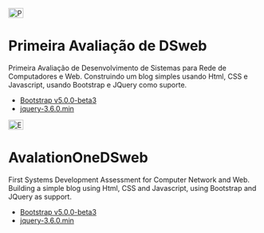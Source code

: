 <p align="left">
  	<img alt="PT-BR" src="https://i.imgur.com/3fl9Sfi.gif" width="30" height="20"/>
</p>

# Primeira Avaliação de DSweb
Primeira Avaliação de Desenvolvimento de Sistemas para Rede de Computadores e Web.
Construindo um blog simples usando Html, CSS e Javascript, usando Bootstrap e JQuery como suporte.
- [Bootstrap v5.0.0-beta3](https://getbootstrap.com/docs/5.0/getting-started/download/)
- [jquery-3.6.0.min](https://code.jquery.com/jquery-3.6.0.min.js)

<p align="left">
  	<img alt="EN-US" src="https://i.imgur.com/QqtGoQ4.gif" width="30" height="20" />
</p>

# AvalationOneDSweb
First Systems Development Assessment for Computer Network and Web.
Building a simple blog using Html, CSS and Javascript, using Bootstrap and JQuery as support. 
- [Bootstrap v5.0.0-beta3](https://getbootstrap.com/docs/5.0/getting-started/download/)
- [jquery-3.6.0.min](https://code.jquery.com/jquery-3.6.0.min.js)
